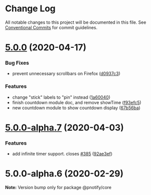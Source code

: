 # Change Log

All notable changes to this project will be documented in this file.
See [Conventional Commits](https://conventionalcommits.org) for commit guidelines.

# [5.0.0](https://github.com/sciactive/pnotify/compare/v5.0.0-alpha.7...v5.0.0) (2020-04-17)


### Bug Fixes

* prevent unnecessary scrollbars on Firefox ([d0937c3](https://github.com/sciactive/pnotify/commit/d0937c329e62cfd786ceb451635aeacf05adf2cb))


### Features

* change "stick" labels to "pin" instead ([1a60040](https://github.com/sciactive/pnotify/commit/1a60040cec4e84f71e004a04a9959b2a4045b225))
* finish countdown module doc, and remove showTime ([f93efc5](https://github.com/sciactive/pnotify/commit/f93efc5872bc475ce5b0949955c799b4a1f21c71))
* new countdown module to show countdown display ([67b56ba](https://github.com/sciactive/pnotify/commit/67b56ba92bc171aaf74933d18c89cd26f94fc124))





# [5.0.0-alpha.7](https://github.com/sciactive/pnotify/compare/v5.0.0-alpha.6...v5.0.0-alpha.7) (2020-04-03)


### Features

* add infinite timer support. closes [#385](https://github.com/sciactive/pnotify/issues/385) ([92ae3ef](https://github.com/sciactive/pnotify/commit/92ae3efeb48af2a68ff0dca8e3ce8a2afde4b0b7))





# 5.0.0-alpha.6 (2020-02-29)

**Note:** Version bump only for package @pnotify/core
